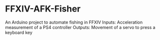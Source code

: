 # FFXIV-AFK-Fisher
An Arduino project to automate fishing in FFXIV
Inputs: Acceleration measurement of a PS4 controller
Outputs: Movement of a servo to press a keyboard key
